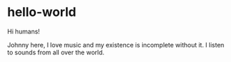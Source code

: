 # hello-world

Hi humans!

Johnny here, I love music and my existence is incomplete without it.
I listen to sounds from all over the world.
